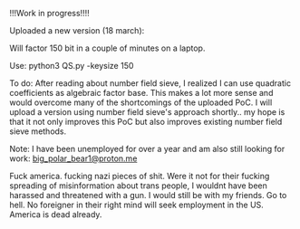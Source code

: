 !!!Work in progress!!!!

Uploaded a new version (18 march):

Will factor 150 bit in a couple of minutes on a laptop.

Use: python3 QS.py -keysize 150

To do: After reading about number field sieve, I realized I can use quadratic coefficients as algebraic factor base. This makes a lot more sense and would overcome many of the shortcomings of the uploaded PoC. I will upload a version using number field sieve's approach shortly.. my hope is that it not only improves this PoC but also improves existing number field sieve methods.

Note: I have been unemployed for over a year and am also still looking for work: big_polar_bear1@proton.me 

Fuck america. fucking nazi pieces of shit. Were it not for their fucking spreading of misinformation about trans people, I wouldnt have been harassed and threatened with a gun. I would still be with my friends. Go to hell. No foreigner in their right mind will seek employment in the US. America is dead already. 
